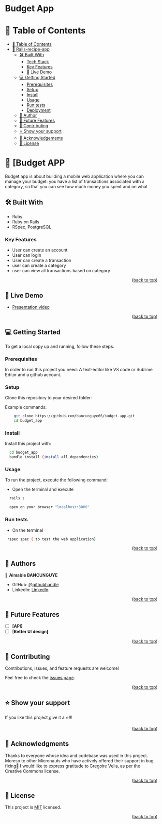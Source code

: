 # Budget App

# 📗 Table of Contents

- [📗 Table of Contents](#-table-of-contents)
- [📖 Rails-recipe-app](#-Rails-budget-app-)
  - [🛠 Built With ](#-built-with-)
    - [Tech Stack ](#tech-stack-)
    - [Key Features ](#key-features-)
    - [🚀 Live Demo](#live-demo)
  - [💻 Getting Started ](#-getting-started-)
    - [Prerequisites](#prerequisites)
    - [Setup](#setup)
    - [Install](#install)
    - [Usage ](#usage-)
    - [Run tests](#run-tests)
    - [Deployment](#deployment)
  - [👥 Author ](#-author-)
  - [🔭 Future Features ](#-future-features-)
  - [🤝 Contributing ](#-contributing-)
  - [⭐️ Show your support ](#️-show-your-support-)
  - [🙏 Acknowledgements](#acknowledgements)
  - [📝 License ](#-license-)



# 📖 [Budget APP <a name="about-project"></a>

 Budget app is about building a mobile web application where you can manage your budget: you have a list of transactions associated with a category, so that you can see how much money you spent and on what

## 🛠 Built With <a name="built-with"></a>
- Ruby
- Ruby on Rails
- RSpec, PostgreSQL


### Key Features <a name="key-features"></a>
- User can create an account
- User can login
- User can create a transaction
- user can create a category
- user can view all transactions based on category

<p align="right">(<a href="#readme-top">back to top</a>)</p>

## 🚀 Live Demo <a name="live-demo" ></a>

<!-- - [Live Demo]() -->

- [Presentation video](https://www.loom.com/share/a8c258f3a9df473c8ff41e6173bfb3be)

<p align="right">(<a href="#readme-top">back to top</a>)</p>

## 💻 Getting Started <a name="getting-started"></a>

To get a local copy up and running, follow these steps.

### Prerequisites

In order to run this project you need:
A text-editor like VS code or Sublime Editor and a github account.

### Setup

Clone this repository to your desired folder:

Example commands:

```sh
    git clone https://github.com/bancunguye66/budget-app.git
    cd budget_app

```

### Install

Install this project with:

```sh
  cd budget_app
  bundle install (install all dependencies)
```

### Usage

To run the project, execute the following command:

- Open the terminal and execute

```sh
  rails s
```
```sh
  open on your browser "localhost:3000"
```

### Run tests

- On the terminal

```sh
 rspec spec ( to test the web application)
```

<p align="right">(<a href="#readme-top">back to top</a>)</p>

## 👥 Authors <a name="authors"></a>

👤 **Aimable BANCUNGUYE**

- GitHub: [@githubhandle](https://github.com/bancunguye66)
- LinkedIn: [LinkedIn](https://www.linkedin.com/in/bancunguye-Aimable/)

<p align="right">(<a href="#readme-top">back to top</a>)</p>

## 🔭 Future Features <a name="future-features"></a>

- [ ] **[API]**
- [ ] **[Better UI design]**

<p align="right">(<a href="#readme-top">back to top</a>)</p>

## 🤝 Contributing <a name="contributing"></a>

Contributions, issues, and feature requests are welcome!

Feel free to check the [issues page](https://github.com/Tafloninno/react-group-project/issues).

<p align="right">(<a href="#readme-top">back to top</a>)</p>

## ⭐️ Show your support <a name="support"></a>

If you like this project,give it a ⭐️!!!

<p align="right">(<a href="#readme-top">back to top</a>)</p>

## 🙏 Acknowledgments <a name="acknowledgements"></a>

Thanks to everyone whose idea and codebase was used in this project. Moreso to other Micronauts who have actively offered their support in bug fixing🙏
I would like to express gratitude to [Gregoire Vella](https://www.behance.net/gregoirevella), as per the Creative Commons license.

<p align="right">(<a href="#readme-top">back to top</a>)</p>


## 📝 License <a name="license"></a>

This project is [MIT](./MIT.md) licensed.

<p align="right">(<a href="#readme-top">back to top</a>)</p>
